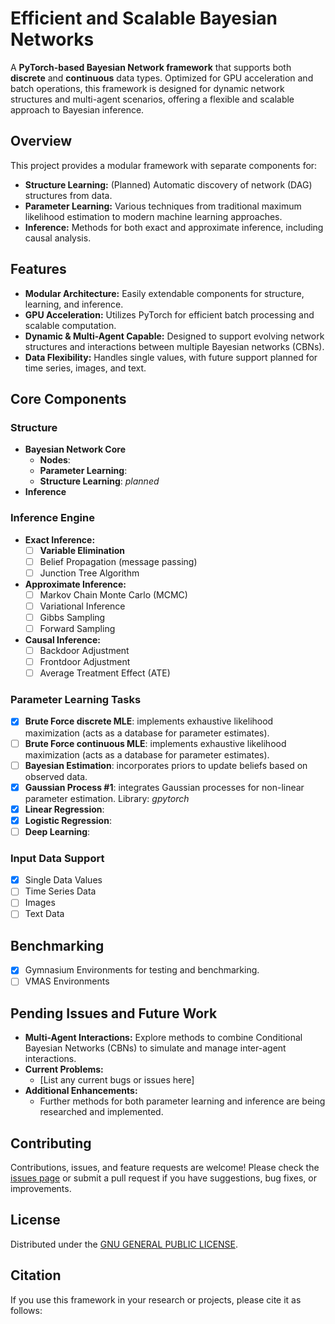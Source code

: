 # Efficient and Scalable Bayesian Networks

A **PyTorch-based Bayesian Network framework** that supports both **discrete** and **continuous** data types. Optimized
for GPU acceleration and batch operations, this framework is designed for dynamic network structures and multi-agent
scenarios, offering a flexible and scalable approach to Bayesian inference.

## Overview

This project provides a modular framework with separate components for:
- **Structure Learning:** (Planned) Automatic discovery of network (DAG) structures from data.
- **Parameter Learning:** Various techniques from traditional maximum likelihood estimation to modern machine learning approaches.
- **Inference:** Methods for both exact and approximate inference, including causal analysis.

## Features

- **Modular Architecture:** Easily extendable components for structure, learning, and inference.
- **GPU Acceleration:** Utilizes PyTorch for efficient batch processing and scalable computation.
- **Dynamic & Multi-Agent Capable:** Designed to support evolving network structures and interactions between multiple Bayesian networks (CBNs).
- **Data Flexibility:** Handles single values, with future support planned for time series, images, and text.

## Core Components

### Structure
- **Bayesian Network Core**
  - **Nodes**:
  - **Parameter Learning**:
  - **Structure Learning**: *planned*
- **Inference**

### Inference Engine
- **Exact Inference:**
  - [ ] **Variable Elimination**
  - [ ] Belief Propagation (message passing)
  - [ ] Junction Tree Algorithm
- **Approximate Inference:**
  - [ ] Markov Chain Monte Carlo (MCMC)
  - [ ] Variational Inference
  - [ ] Gibbs Sampling
  - [ ] Forward Sampling
- **Causal Inference:**
  - [ ] Backdoor Adjustment
  - [ ] Frontdoor Adjustment
  - [ ] Average Treatment Effect (ATE)

### Parameter Learning Tasks

- [X] **Brute Force discrete MLE**: implements exhaustive likelihood maximization (acts as a database for parameter estimates).
- [ ] **Brute Force continuous MLE**: implements exhaustive likelihood maximization (acts as a database for parameter estimates).
- [ ] **Bayesian Estimation**: incorporates priors to update beliefs based on observed data.
- [X] **Gaussian Process #1**: integrates Gaussian processes for non-linear parameter estimation. Library: *gpytorch*
- [X] **Linear Regression**:
- [X] **Logistic Regression**:
- [ ] **Deep Learning**:

### Input Data Support

- [X] Single Data Values
- [ ] Time Series Data
- [ ] Images
- [ ] Text Data

## Benchmarking

- [X] Gymnasium Environments for testing and benchmarking.
- [ ] VMAS Environments

## Pending Issues and Future Work

- **Multi-Agent Interactions:**
  Explore methods to combine Conditional Bayesian Networks (CBNs) to simulate and manage inter-agent interactions.
- **Current Problems:**
  - [List any current bugs or issues here]
- **Additional Enhancements:**
  - Further methods for both parameter learning and inference are being researched and implemented.

## Contributing

Contributions, issues, and feature requests are welcome! Please check the [issues page](./issues) or submit a pull request if you have suggestions, bug fixes, or improvements.

## License

Distributed under the [GNU GENERAL PUBLIC LICENSE](LICENSE).

## Citation

If you use this framework in your research or projects, please cite it as follows:
```

```

